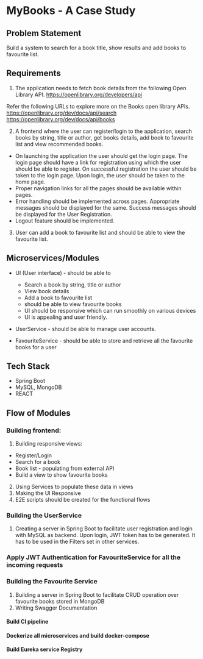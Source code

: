 # MyBooks - A Case Study

## Problem Statement

Build a system to search for a book title, show results and add books to favourite list.

## Requirements

1. The application needs to fetch book details from the following Open Library API.
https://openlibrary.org/developers/api

Refer the following URLs to explore more on the Books open library APIs.
https://openlibrary.org/dev/docs/api/search
https://openlibrary.org/dev/docs/api/books

2. A frontend where the user can register/login to the application, search books by string, title or author, get books details, add book to favourite list and view recommended books.
  - On launching the application the user should get the login page. The login page should have a link for registration using which the user should be able to register. On successful registration the user should be taken to the login page. Upon login, the user should be taken to the home page.
  - Proper navigation links for all the pages should be available within pages.
  - Error handling should be implemented across pages. Appropriate messages should be    displayed for the same. Success messages should be displayed for the User Registration.
  - Logout feature should be implemented.

3. User can add a book to favourite list and should be able to view the favourite list.

## Microservices/Modules
- UI (User interface) -  should be able to
    - Search a book by string, title or author
    - View book details
    - Add a book to favourite list
    - should be able to view favourite books
    - UI should be responsive which can run smoothly on various devices 
    - UI is appealing and user friendly.

- UserService - should be able to manage user accounts. 
- FavouriteService - should be able to store and retrieve all the favourite books for a user 

## Tech Stack
- Spring Boot
- MySQL, MongoDB
- REACT

## Flow of Modules

### Building frontend:
  1. Building responsive views:
  - Register/Login
  - Search for a book
  - Book list - populating from external API
  - Build a view to show favourite books
  2. Using Services to populate these data in views
  3. Making the UI Responsive
  4. E2E scripts should be created for the functional flows

### Building the UserService
  1. Creating a server in Spring Boot to facilitate user registration and login with MySQL as backend. Upon login, JWT token has to be generated. It has to be used in the Filters set in other services.

### Apply JWT Authentication for FavouriteService for all the incoming requests

### Building the Favourite Service
  1. Building a server in Spring Boot to facilitate CRUD operation over favourite books    stored in MongoDB
  2. Writing Swagger Documentation


#### Build CI pipeline
#### Dockerize all microservices and build docker-compose
#### Build Eureka service Registry


